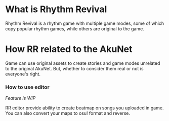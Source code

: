 # What is Rhythm Revival
Rhythm Revival is a rhythm game with multiple game modes, some of which copy popular rhythm games, while others are original to the game.

# How RR related to the AkuNet
Game can use original assets to create stories and game modes unrelated to the original AkuNet. But, whether to consider them real or not is everyone's right.

### How to use editor
_Feature is WIP_

RR editor provide ability to create beatmap on songs you uploaded in game. You can also convert your maps to osu! format and reverse.
